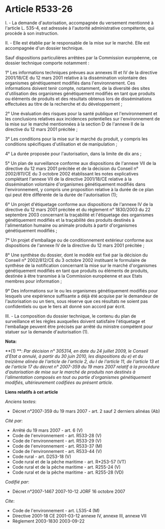 # Article R533-26

I. - La demande d'autorisation, accompagnée du versement mentionné à l'article L. 535-4, est adressée à l'autorité
administrative compétente, qui procède à son instruction.

II. - Elle est établie par le responsable de la mise sur le marché. Elle est accompagnée d'un dossier technique.

Sauf dispositions particulières arrêtées par la Commission européenne, ce dossier technique comporte notamment :

1° Les informations techniques prévues aux annexes III et IV de la directive 2001/18/CE du 12 mars 2001 relative à la
dissémination volontaire des organismes génétiquement modifiés dans l'environnement. Ces informations doivent tenir compte,
notamment, de la diversité des sites d'utilisation des organismes génétiquement modifiés en tant que produits ou éléments de
produits et des résultats obtenus lors de disséminations effectuées au titre de la recherche et du développement ;

2° Une évaluation des risques pour la santé publique et l'environnement et les conclusions relatives aux incidences
potentielles sur l'environnement de la mise sur le marché mentionnées à la section D de l'annexe II de la directive du 12
mars 2001 précitée ;

3° Les conditions pour la mise sur le marché du produit, y compris les conditions spécifiques d'utilisation et de
manipulation ;

4° La durée proposée pour l'autorisation, dans la limite de dix ans ;

5° Un plan de surveillance conforme aux dispositions de l'annexe VII de la directive du 12 mars 2001 précitée et de la
décision du Conseil n° 2002/811/CE du 3 octobre 2002 établissant les notes explicatives complétant l'annexe VII de la
directive 2001/18/CE relative à la dissémination volontaire d'organismes génétiquement modifiés dans l'environnement, y
compris une proposition relative à la durée de ce plan qui peut être différente de la durée de l'autorisation (1);

6° Un projet d'étiquetage conforme aux dispositions de l'annexe IV de la directive du 12 mars 2001 précitée et du règlement
n° 1830/2003 du 22 septembre 2003 concernant la traçabilité et l'étiquetage des organismes génétiquement modifiés et la
traçabilité des produits destinés à l'alimentation humaine ou animale produits à partir d'organismes génétiquement modifiés ;

7° Un projet d'emballage ou de conditionnement extérieur conforme aux dispositions de l'annexe IV de la directive du 12 mars
2001 précitée ;

8° Une synthèse du dossier, dont le modèle est fixé par la décision du Conseil n° 2002/812/CE du 3 octobre 2002 instituant le
formulaire de synthèse de la notification concernant la mise sur le marché d'organismes génétiquement modifiés en tant que
produits ou éléments de produits, destinée à être transmise à la Commission européenne et aux Etats membres pour
information ;

9° Des informations sur le ou les organismes génétiquement modifiés pour lesquels une expérience suffisante a déjà été
acquise par le demandeur de l'autorisation ou un tiers, sous réserve que ces résultats ne soient pas confidentiels ou que le
tiers ait donné son accord par écrit.

III. - La composition du dossier technique, le contenu du plan de surveillance et les règles auxquelles doivent satisfaire
l'étiquetage et l'emballage peuvent être précisés par arrêté du ministre compétent pour statuer sur la demande d'autorisation
(1).

**Nota:**

**(1) **: 
  _Par décision n° 305314, en date du 24 juillet 2009, le Conseil d'Etat a annulé, à partir du 30 juin 2010, les dispositions
du e) et du treizième alinéa de l'article de l'article 2, du I de l'article 11, de l'article 13 et de l'article 17 du décret
n° 2007-359 du 19 mars 2007 relatif à la procédure d'autorisation de mise sur le marché de produits non destinés à
l'alimentation composés en tout ou partie d'organismes génétiquement modifiés, ultérieurement codifiées au présent article_.

**Liens relatifs à cet article**

_Anciens textes_:

  - Décret  n°2007-359 du 19 mars 2007 - art. 2 sauf 2 derniers alinéas (Ab)

_Cité par_:

  - Arrêté du 19 mars 2007 - art. 6 (V)
  - Code de l'environnement - art. R533-28 (V)
  - Code de l'environnement - art. R533-29 (V)
  - Code de l'environnement - art. R533-37 (M)
  - Code de l'environnement - art. R533-44 (V)
  - Code rural - art. D253-18 (V)
  - Code rural et de la pêche maritime - art. R*253-57 (VT)
  - Code rural et de la pêche maritime - art. R255-24 (V)
  - Code rural et de la pêche maritime - art. R255-28 (VD)

_Codifié par_:

  - Décret n°2007-1467 2007-10-12 JORF 16 octobre 2007

_Cite_:

  - Code de l'environnement - art. L535-4 (M)
  - Directive 2001-18 CE 2001-03-12 annexe IV, annexe III, annexe VII
  - Règlement 2003-1830 2003-09-22
